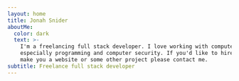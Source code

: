 ```yaml
---
layout: home
title: Jonah Snider
aboutMe:
  color: dark
  text: >-
    I'm a freelancing full stack developer. I love working with computers,
    especially programming and computer security. If you'd like to hire me to
    make you a website or some other project please contact me.
subtitle: Freelance full stack developer
---
```

